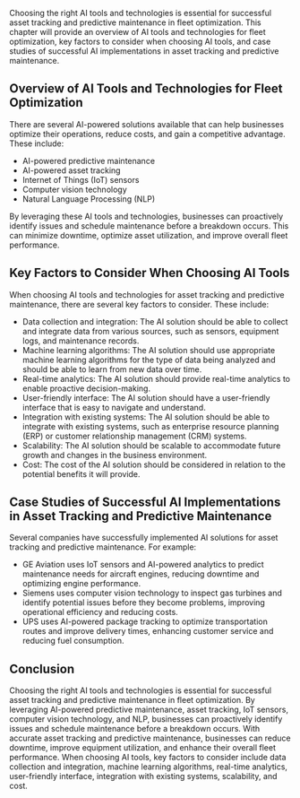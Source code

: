 
Choosing the right AI tools and technologies is essential for successful asset tracking and predictive maintenance in fleet optimization. This chapter will provide an overview of AI tools and technologies for fleet optimization, key factors to consider when choosing AI tools, and case studies of successful AI implementations in asset tracking and predictive maintenance.

Overview of AI Tools and Technologies for Fleet Optimization
------------------------------------------------------------

There are several AI-powered solutions available that can help businesses optimize their operations, reduce costs, and gain a competitive advantage. These include:

* AI-powered predictive maintenance
* AI-powered asset tracking
* Internet of Things (IoT) sensors
* Computer vision technology
* Natural Language Processing (NLP)

By leveraging these AI tools and technologies, businesses can proactively identify issues and schedule maintenance before a breakdown occurs. This can minimize downtime, optimize asset utilization, and improve overall fleet performance.

Key Factors to Consider When Choosing AI Tools
----------------------------------------------

When choosing AI tools and technologies for asset tracking and predictive maintenance, there are several key factors to consider. These include:

* Data collection and integration: The AI solution should be able to collect and integrate data from various sources, such as sensors, equipment logs, and maintenance records.
* Machine learning algorithms: The AI solution should use appropriate machine learning algorithms for the type of data being analyzed and should be able to learn from new data over time.
* Real-time analytics: The AI solution should provide real-time analytics to enable proactive decision-making.
* User-friendly interface: The AI solution should have a user-friendly interface that is easy to navigate and understand.
* Integration with existing systems: The AI solution should be able to integrate with existing systems, such as enterprise resource planning (ERP) or customer relationship management (CRM) systems.
* Scalability: The AI solution should be scalable to accommodate future growth and changes in the business environment.
* Cost: The cost of the AI solution should be considered in relation to the potential benefits it will provide.

Case Studies of Successful AI Implementations in Asset Tracking and Predictive Maintenance
------------------------------------------------------------------------------------------

Several companies have successfully implemented AI solutions for asset tracking and predictive maintenance. For example:

* GE Aviation uses IoT sensors and AI-powered analytics to predict maintenance needs for aircraft engines, reducing downtime and optimizing engine performance.
* Siemens uses computer vision technology to inspect gas turbines and identify potential issues before they become problems, improving operational efficiency and reducing costs.
* UPS uses AI-powered package tracking to optimize transportation routes and improve delivery times, enhancing customer service and reducing fuel consumption.

Conclusion
----------

Choosing the right AI tools and technologies is essential for successful asset tracking and predictive maintenance in fleet optimization. By leveraging AI-powered predictive maintenance, asset tracking, IoT sensors, computer vision technology, and NLP, businesses can proactively identify issues and schedule maintenance before a breakdown occurs. With accurate asset tracking and predictive maintenance, businesses can reduce downtime, improve equipment utilization, and enhance their overall fleet performance. When choosing AI tools, key factors to consider include data collection and integration, machine learning algorithms, real-time analytics, user-friendly interface, integration with existing systems, scalability, and cost.
